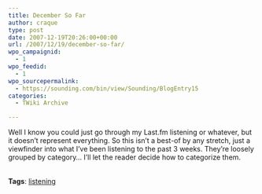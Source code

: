 ```yaml
---
title: December So Far
author: craque
type: post
date: 2007-12-19T20:26:00+00:00
url: /2007/12/19/december-so-far/
wpo_campaignid:
  - 1
wpo_feedid:
  - 1
wpo_sourcepermalink:
  - https://sounding.com/bin/view/Sounding/BlogEntry15
categories:
  - TWiki Archive

---
```

Well I know you could just go through my Last.fm listening or whatever, but it doesn&#8217;t represent everything. So this isn&#8217;t a best-of by any stretch, just a viewfinder into what I&#8217;ve been listening to the past 3 weeks. They&#8217;re loosely grouped by category… I&#8217;ll let the reader decide how to categorize them. </p> 

<table width=100%> <tr valign=top> 

</tr> </table> 

**Tags**: <a href="https://sounding.com/bin/view/Sounding/BlogArchive?mode=tag&search=listening" rel="tag">listening</a></p>